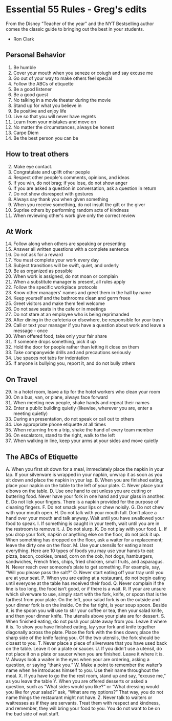 # Essential 55 Rules - Greg's edits

From the Disney "Teacher of the year" and the NYT Bestselling author comes the classic guide to bringing out the best in your students.

- Ron Clark

## Personal Behavior
1. Be humble
7. Cover your mouth when you seneze or coiugh and say excuse me
23. Go out of your way to make others feel special
30. Follow the ABCs of etiquette
38. Be a good listener
40. Be a good guest
39. No talking in a movie theater during the movie
42. Stand up for what you believe in
43. Be positive and enjoy life
44. Live so that you will never have regrets
45. Learn from your mistakes and move on
46. No matter the circumstances, always be honest
47. Carpe Diem
48. Be the best person you can be

## How to treat others
2. Make eye contact.
3. Congratulate and uplift other people
4. Respect other people's comments, opinions, and ideas
5. If you win, do not brag; if you lose, do not show anger
6. If you are asked a question in conversation, ask a question in return
7. Do not show disrespect with gestures
8. Always say thank you when given something
9. When you receive something, do not insult the gift or the giver
10. Suprise others by performing random acts of kindness
11. When reviewing other's work give only the correct review

## At Work
14. Follow along when others are speaking or presenting
15. Answer all written questions with a complete sentence
16. Do not ask for a reward
17. You must complete your work every day
18. Subject transitions will be swift, quiet, and orderly
19. Be as organized as possible
20. When work is assigned, do not moan or complain
21. When a substitute manager is present, all rules apply
22. Follow the specific workplace protocols
23. Know other managers' names and greet them in the hall by name
24. Keep yourself and the bathrooms clean and germ freee
25. Greet visitors and make them feel welcome
26. Do not save seats in the cafe or in meetings
27. Do not stare at an employee who is being reprimanded
28. After dining in the cafeteria or elsewhere, be responsible for your trash
29. Call or text your manager if you have a question about work and leave a message - once
30. When offered food, take only your fair share
31. If someone drops something, pick it up
32. Hold the door for people rather than letting it close on them
33. Take companywide drills and and precautions seriously
34. Use spaces not tabs for indentation
35. If anyone is bullying you, report it, and do not bully others

## On Travel
29. In a hotel room, leave a tip for the hotel workers who clean your room
30. On a bus, van, or plane, always face forward
31. When meeting new people, shake hands and repeat their names
32. Enter a public building quietly (likewise, wherever you are, enter a meeting quietly)
33. During an presentation, do not speak or call out to others
34. Use appropriate phone etiquette at all times
35. When returning from a trip, shake the hand of every team member
36. On escalators, stand to the right, walk to the left
37. When walking in line, keep your arms at your sides and move quietly

## The ABCs of Etiquette

A. When you first sit down for a meal, immediately place the napkin in your lap. If your silverware is wrapped in your napkin, unwrap it as soon as you sit down and place the napkin in your lap.
B. When you are finished eating, place your napkin on the table to the left of your plate.
C. Never place your elbows on the table.
D. Use one hand to eat unless you are cutting or buttering food. Never have your fork in one hand and your glass in another.
E. Do not lick your fingers. There is a napkin provided for the purpose of cleaning fingers.
F. Do not smack your lips or chew noisily.
G. Do not chew with your mouth open.
H. Do not talk with your mouth full. Don’t place a hand over your mouth and talk anyway. Wait until you have swallowed your food to speak.
I. If something is caught in your teeth, wait until you are in the restroom to remove it.
J. Do not slurp.
K. Do not play with your food.
L. If you drop your fork, napkin or anything else on the floor, do not pick it up. When something has dropped on the floor, ask a waiter for a replacement; leave the dirty one on the floor.
M. Use your utensils for eating almost everything. Here are 10 types of foods you may use your hands to eat: pizza, bacon, cookies, bread, corn on the cob, hot dogs, hamburgers, sandwiches, French fries, chips, fried chicken, small fruits, and asparagus.
N. Never reach over someone’s plate to get something. For example, say, “Will you please pass the salt?”
O. Never start eating off your tray until you are at your seat.
P. When you are eating at a restaurant, do not begin eating until everyone at the table has received their food.
Q. Never complain if the line is too long, the food isn’t good, or if there is a wait.
R. If your are unsure which silverware to use, simply start with the fork, knife, or spoon that is the farthest from your plate. On the left, your salad fork is on the outside and your dinner fork is on the inside. On the far right, is your soup spoon. Beside it, is the spoon you will use to stir your coffee or tea, then your salad knife, and then your dinner knife. The utensils above your plate are for dessert.
S. When finished eating, do not push your plate away from you. Leave it where it is. To show you have finished eating, lay your fork and knife together diagonally across the plate. Place the fork with the tines down; place the sharp side of the knife facing you. Of the two utensils, the fork should be closest to you.
T. Never place a piece of silverware that you have used back on the table. Leave it on a plate or saucer.
U. If you didn’t use a utensil, do not place it on a plate or saucer when you are finished. Leave it where it is.
V. Always look a waiter in the eyes when your are ordering, asking a question, or saying “thank you.”
W. Make a point to remember the waiter’s name when he introduces himself to you. Use their name throughout the meal.
X. If you have to go the the rest room, stand up and say, “excuse me,” as you leave the table
Y. When you are offered desserts or asked a question, such as “What sides would you like?” or “What dressing would you like for your salad?” ask, “What are my options?” That way, you do not name things the restaurant might not have.
Z. Never talk to waiters or waitresses as if they are servants. Treat them with respect and kindness, and remember, they will bring your food to you. You do not want to be on the bad side of wait staff.
<!--stackedit_data:
eyJoaXN0b3J5IjpbMjA3MTM5MDU4NF19
-->